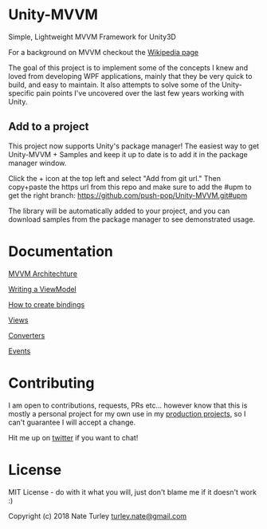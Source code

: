 # Unity-MVVM
Simple, Lightweight MVVM Framework for Unity3D

For a background on MVVM checkout the [Wikipedia page](https://en.wikipedia.org/wiki/Model%E2%80%93view%E2%80%93viewmodel)

The goal of this project is to implement some of the concepts I knew and loved from developing WPF applications, mainly that they be very quick to build, and easy to maintain. It also attempts to solve some of the Unity-specific pain points I've uncovered over the last few years working with Unity.

## Add to a project
This project now supports Unity's package manager! The easiest way to get Unity-MVVM + Samples and keep it up to date is to add it in the package manager window.

 Click the + icon at the top left and select "Add from git url." Then copy+paste the https url from this repo and make sure to add the #upm to get the right branch: https://github.com/push-pop/Unity-MVVM.git#upm

The library will be automatically added to your project, and you can download samples from the package manager to see demonstrated usage.


# Documentation
[MVVM Architechture](Docs/Architechture.md)

[Writing a ViewModel](Docs/ViewModels.md)

[How to create bindings](Docs/Bindings.md)

[Views](Docs/Views.md)

[Converters](Docs/Converters.md)

[Events](Docs/Events.md)

# Contributing

I am open to contributions, requests, PRs etc... however know that this is mostly a personal project for my own use in my [production projects](https://nateturley.com/), so I can't guarantee I will accept a change.

Hit me up on [twitter](https://twitter.com/turleyn) if you want to chat!


# License
MIT License - do with it what you will, just don't blame me if it doesn't work :)

Copyright (c) 2018 Nate Turley
turley.nate@gmail.com

